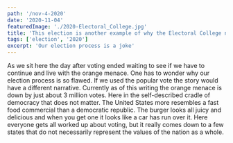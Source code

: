 ```yaml
---
path: '/nov-4-2020'
date: '2020-11-04'
featuredImage: './2020-Electoral_College.jpg'
title: 'This election is another example of why the Electoral College needs to go!'
tags: ['election', '2020']
excerpt: 'Our election process is a joke'
---
```

As we sit here the day after voting ended waiting to see if we have to continue and live with the orange menace. One has
to wonder why our election process is so flawed. If we used the popular vote the story would have a different narrative. 
Currently as of this writing the orange menace is down by just about 3 million votes. Here in the self-described cradle of democracy that does not matter.
The United States more resembles a fast food commercial than a democratic republic. The burger looks all juicy and delicious 
and when you get one it looks like a car has run over it. Here everyone gets all worked up about voting, but it really 
comes down to a few states that do not necessarily represent the values of the nation as a whole.

